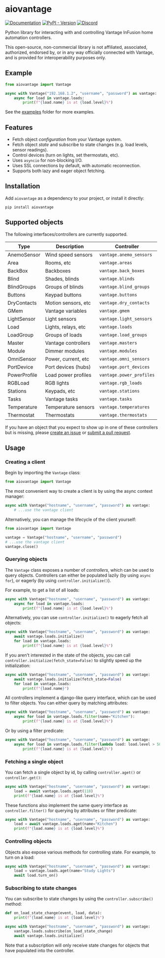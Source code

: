 # aiovantage

[![Documentation](https://img.shields.io/badge/Documentation-8CA1AF?style=for-the-badge&logo=readthedocs&logoColor=fff)](https://loopj.com/aiovantage)
[![PyPI - Version](https://img.shields.io/pypi/v/aiovantage?style=for-the-badge)](https://pypi.org/project/aiovantage/)
[![Discord](https://img.shields.io/discord/1120862286576353370?style=for-the-badge)](https://discord.gg/psU7PxDyNQ)

Python library for interacting with and controlling Vantage InFusion home automation controllers.

This open-source, non-commercial library is not affiliated, associated, authorized, endorsed by, or in any way officially connected with Vantage, and is provided for interoperability purposes only.

## Example

```python
from aiovantage import Vantage

async with Vantage("192.168.1.2", "username", "password") as vantage:
    async for load in vantage.loads:
        print(f"{load.name} is at {load.level}%")
```

See the [examples](https://github.com/loopj/aiovantage/tree/main/examples) folder for more examples.

## Features

- Fetch object *configuration* from your Vantage system.
- Fetch object *state* and subscribe to state changes (e.g. load levels, sensor readings).
- Control devices (turn on lights, set thermostats, etc).
- Uses `asyncio` for non-blocking I/O.
- Uses SSL connections by default, with automatic reconnection.
- Supports both lazy and eager object fetching.

## Installation

Add `aiovantage` as a dependency to your project, or install it directly:

```shell
pip install aiovantage
```

## Supported objects

The following interfaces/controllers are currently supported.

| Type         | Description         | Controller               |
| ------------ | ------------------- | ------------------------ |
| AnemoSensor  | Wind speed sensors  | `vantage.anemo_sensors`  |
| Area         | Rooms, etc          | `vantage.areas`          |
| BackBox      | Backboxes           | `vantage.back_boxes`     |
| Blind        | Shades, blinds      | `vantage.blinds`         |
| BlindGroups  | Groups of blinds    | `vantage.blind_groups`   |
| Buttons      | Keypad buttons      | `vantage.buttons`        |
| DryContacts  | Motion sensors, etc | `vantage.dry_contacts`   |
| GMem         | Vantage variables   | `vantage.gmem`           |
| LightSensor  | Light sensors       | `vantage.light_sensors`  |
| Load         | Lights, relays, etc | `vantage.loads`          |
| LoadGroup    | Groups of loads     | `vantage.load_groups`    |
| Master       | Vantage controllers | `vantage.masters`        |
| Module       | Dimmer modules      | `vantage.modules`        |
| OmniSensor   | Power, current, etc | `vantage.omni_sensors`   |
| PortDevice   | Port devices (hubs) | `vantage.port_devices`   |
| PowerProfile | Load power profiles | `vantage.power_profiles` |
| RGBLoad      | RGB lights          | `vantage.rgb_loads`      |
| Stations     | Keypads, etc        | `vantage.stations`       |
| Tasks        | Vantage tasks       | `vantage.tasks`          |
| Temperature  | Temperature sensors | `vantage.temperatures`   |
| Thermostat   | Thermostats         | `vantage.thermostats`    |

If you have an object that you expect to show up in one of these controllers but is missing, please [create an issue](https://github.com/loopj/aiovantage/issues) or [submit a pull request](https://github.com/loopj/aiovantage/pulls).

## Usage

### Creating a client

Begin by importing the `Vantage` class:

```python
from aiovantage import Vantage
```

The most convenient way to create a client is by using the async context manager:

```python
async with Vantage("hostname", "username", "password") as vantage:
    # ...use the vantage client
```

Alternatively, you can manage the lifecycle of the client yourself:

```python
from aiovantage import Vantage

vantage = Vantage("hostname", "username", "password")
# ...use the vantage client
vantage.close()
```

### Querying objects

The `Vantage` class exposes a number of *controllers*, which can be used to query objects. Controllers can either be populated lazily (by using `async for`), or eagerly (by using `controller.initialize()`).

For example, to get a list of all loads:

```python
async with Vantage("hostname", "username", "password") as vantage:
    async for load in vantage.loads:
        print(f"{load.name} is at {load.level}%")
```

Alternatively, you can use `controller.initialize()` to eagerly fetch all objects:

```python
async with Vantage("hostname", "username", "password") as vantage:
    await vantage.loads.initialize()
    for load in vantage.loads:
        print(f"{load.name} is at {load.level}%")
```

If you aren't interested in the state of the objects, you can call `controller.initialize(fetch_state=False)` to slightly speed up the initialization:

```python
async with Vantage("hostname", "username", "password") as vantage:
    await vantage.loads.initialize(fetch_state=False)
    for load in vantage.loads:
        print(f"{load.name}")
```

All controllers implement a django-like query interface, which can be used to filter objects. You can either query by matching attributes:

```python
async with Vantage("hostname", "username", "password") as vantage:
    async for load in vantage.loads.filter(name="Kitchen"):
        print(f"{load.name} is at {load.level}%")
```

Or by using a filter predicate:

```python
async with Vantage("hostname", "username", "password") as vantage:
    async for load in vantage.loads.filter(lambda load: load.level > 50):
        print(f"{load.name} is at {load.level}%")
```

### Fetching a single object

You can fetch a single object by id, by calling `controller.aget()` or `controller.get()`:

```python
async with Vantage("hostname", "username", "password") as vantage:
    load = await vantage.loads.aget(118)
    print(f"{load.name} is at {load.level}%")
```

These functions also implement the same query interface as `controller.filter()` for querying by
attributes or filter predicate:

```python
async with Vantage("hostname", "username", "password") as vantage:
    load = await vantage.loads.aget(name="Kitchen")
    print(f"{load.name} is at {load.level}%")
```

### Controlling objects

Objects also expose various methods for controlling state. For example, to turn on a load:

```python
async with Vantage("hostname", "username", "password") as vantage:
    load = vantage.loads.aget(name="Study Lights")
    await load.turn_on()
```

### Subscribing to state changes

You can subscribe to state changes by using the `controller.subscribe()` method:

```python
def on_load_state_change(event, load, data):
    print(f"{load.name} is at {load.level}%")

async with Vantage("hostname", "username", "password") as vantage:
    vantage.loads.subscribe(on_load_state_change)
    await vantage.loads.initialize()
```

Note that a subscription will only receive state changes for objects that have populated into the controller.
